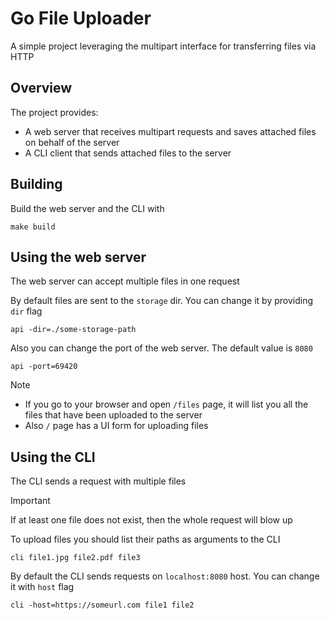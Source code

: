 # Go File Uploader
A simple project leveraging the multipart interface for transferring files via HTTP

## Overview

The project provides:

- A web server that receives multipart requests and saves attached files on behalf of the server
- A CLI client that sends attached files to the server

## Building

Build the web server and the CLI with

```
make build
```

## Using the web server

The web server can accept multiple files in one request

By default files are sent to the `storage` dir. You can change it by providing `dir` flag
```
api -dir=./some-storage-path
```
Also you can change the port of the web server. The default value is `8080`
```
api -port=69420
```
> [!NOTE]
> * If you go to your browser and open `/files` page, it will list you all the files that have been uploaded to the server
> * Also `/` page has a UI form for uploading files

## Using the CLI

The CLI sends a request with multiple files
> [!IMPORTANT]
> If at least one file does not exist, then the whole request will blow up

To upload files you should list their paths as arguments to the CLI
```
cli file1.jpg file2.pdf file3
```

By default the CLI sends requests on `localhost:8080` host. You can change it with `host` flag
```
cli -host=https://someurl.com file1 file2
```
